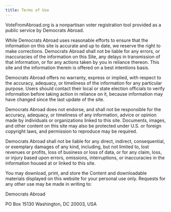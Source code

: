 ```yaml
---
title: Terms of Use
---
```

VoteFromAbroad.org is a nonpartisan voter registration tool provided as a public service by Democrats Abroad.

While Democrats Abroad uses reasonable efforts to ensure that the information on this site is accurate and up to date, we reserve the right to make corrections. Democrats Abroad shall not be liable for any errors, or inaccuracies of the information on this Site, any delays in transmission of that information, or for any actions taken by you in reliance thereon. This site and the information therein is offered on a best intentions basis.

Democrats Abroad offers no warranty, express or implied, with respect to the accuracy, adequacy, or timeliness of the information for any particular purpose. Users should contact their local or state election officials to verify information before taking action in reliance on it, because information may have changed since the last update of the site.

Democrats Abroad does not endorse, and shall not be responsible for the accuracy, adequacy, or timeliness of any information, advice or opinion made by individuals or organizations linked to this site. Documents, images, and other content on this site may also be protected under U.S. or foreign copyright laws, and permission to reproduce may be required.

Democrats Abroad shall not be liable for any direct, indirect, consequential, or exemplary damages of any kind, including, but not limited to, lost revenues or profits, loss of business or loss of data, or for any claim, loss, or injury based upon errors, omissions, interruptions, or inaccuracies in the information housed at or linked to this site.

You may download, print, and store the Content and downloadable materials displayed on this website for your personal use only. Requests for any other use may be made in writing to:

Democrats Abroad

PO Box 15130 Washington, DC 20003, USA